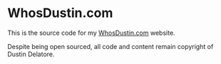 # WhosDustin.com

This is the source code for my [WhosDustin.com](http://whosdustin.com) website.

Despite being open sourced, all code and content remain copyright of Dustin Delatore.
